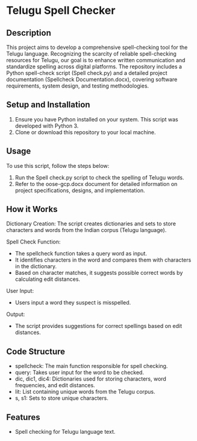 
# Telugu Spell Checker

## Description
This project aims to develop a comprehensive spell-checking tool for the Telugu language. Recognizing the scarcity of reliable spell-checking resources for Telugu, our goal is to enhance written communication and standardize spelling across digital platforms. The repository includes a Python spell-check script (Spell check.py) and a detailed project documentation (Spellcheck Documentation.docx), covering software requirements, system design, and testing methodologies.

## Setup and Installation
1. Ensure you have Python installed on your system. This script was developed with Python 3.
2. Clone or download this repository to your local machine.

## Usage
To use this script, follow the steps below:
1. Run the Spell check.py script to check the spelling of Telugu words.
2. Refer to the oose-gcp.docx document for detailed information on project specifications, designs, and implementation.

## How it Works
Dictionary Creation:
The script creates dictionaries and sets to store characters and words from the Indian corpus (Telugu language).

Spell Check Function:
- The spellcheck function takes a query word as input.
- It identifies characters in the word and compares them with characters in the dictionary.
- Based on character matches, it suggests possible correct words by calculating edit distances.

User Input:
- Users input a word they suspect is misspelled.

Output:
- The script provides suggestions for correct spellings based on edit distances.

## Code Structure
- spellcheck: The main function responsible for spell checking.
- query: Takes user input for the word to be checked.
- dic, dic1, dic4: Dictionaries used for storing characters, word frequencies, and edit distances.
- lit: List containing unique words from the Telugu corpus.
- s, s1: Sets to store unique characters.

## Features
- Spell checking for Telugu language text.

